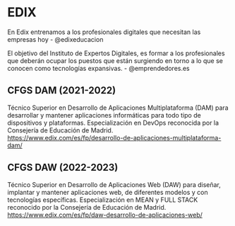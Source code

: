 # EDIX
En Edix entrenamos a los profesionales digitales que necesitan las empresas hoy - @edixeducacion

El objetivo del Instituto de Expertos Digitales, es formar a los profesionales que deberán ocupar los puestos que están surgiendo en torno a lo que se conocen como tecnologías expansivas. - @emprendedores.es

## CFGS DAM (2021-2022)
Técnico Superior en Desarrollo de Aplicaciones Multiplataforma (DAM) para desarrollar y mantener aplicaciones informáticas para todo tipo de dispositivos y plataformas. Especialización en DevOps reconocida por la Consejería de Educación de Madrid. 
https://www.edix.com/es/fp/desarrollo-de-aplicaciones-multiplataforma-dam/

## CFGS DAW (2022-2023)
Técnico Superior en Desarrollo de Aplicaciones Web (DAW) para diseñar, implantar y mantener aplicaciones web, de diferentes modelos y con tecnologías específicas. Especialización en MEAN y FULL STACK reconocido por la Consejería de Educación de Madrid.
https://www.edix.com/es/fp/daw-desarrollo-de-aplicaciones-web/
